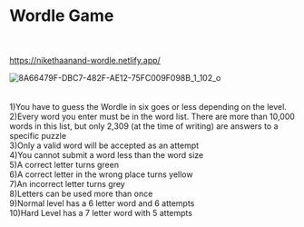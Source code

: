 # Wordle Game<br /><br />
https://nikethaanand-wordle.netlify.app/
<br/>

![8A66479F-DBC7-482F-AE12-75FC009F098B_1_102_o](https://github.com/nikethaanand/wordle/assets/47215795/e3ac3611-a1f0-4a13-afef-3a45dd6d7557)
<br/><br/><br/>
1)You have to guess the Wordle in six goes or less depending on the level.<br />
2)Every word you enter must be in the word list. There are more than 10,000 words in this list, but only 2,309 (at the time of writing) are answers to a specific puzzle<br />
3)Only a valid word will be accepted as an attempt<br />
4)You cannot submit a word less than the word size<br />
5)A correct letter turns green<br />
6)A correct letter in the wrong place turns yellow<br />
7)An incorrect letter turns grey<br />
8)Letters can be used more than once<br />
9)Normal level has a 6 letter word and 6 attempts<br />
10)Hard Level has a 7 letter word with 5 attempts<br />



